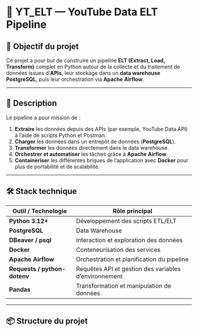 # 🧱 YT_ELT — YouTube Data ELT Pipeline

## 🚀 Objectif du projet
Ce projet a pour but de construire un pipeline **ELT (Extract, Load, Transform)** complet en Python autour de la collecte et du traitement de données issues d’**APIs**, leur stockage dans un **data warehouse PostgreSQL**, puis leur orchestration via **Apache Airflow**.

---

## 🧩 Description
Le pipeline a pour mission de :
1. **Extraire** les données depuis des APIs (par exemple, YouTube Data API) à l’aide de scripts Python et Postman.
2. **Charger** les données dans un entrepôt de données (**PostgreSQL**).
3. **Transformer** les données directement dans le data warehouse.
4. **Orchestrer et automatiser** les tâches grâce à **Apache Airflow**.
5. **Containeriser** les différentes briques de l’application avec **Docker** pour plus de portabilité et de scalabilité.

---

## 🛠️ Stack technique

| Outil / Technologie | Rôle principal |
|----------------------|----------------|
| **Python 3.12+** | Développement des scripts ETL/ELT |
| **PostgreSQL** | Data Warehouse |
| **DBeaver / psql** | Interaction et exploration des données |
| **Docker** | Conteneurisation des services |
| **Apache Airflow** | Orchestration et planification du pipeline |
| **Requests / python-dotenv** | Requêtes API et gestion des variables d’environnement |
| **Pandas** | Transformation et manipulation de données |

---

## 📦 Structure du projet
